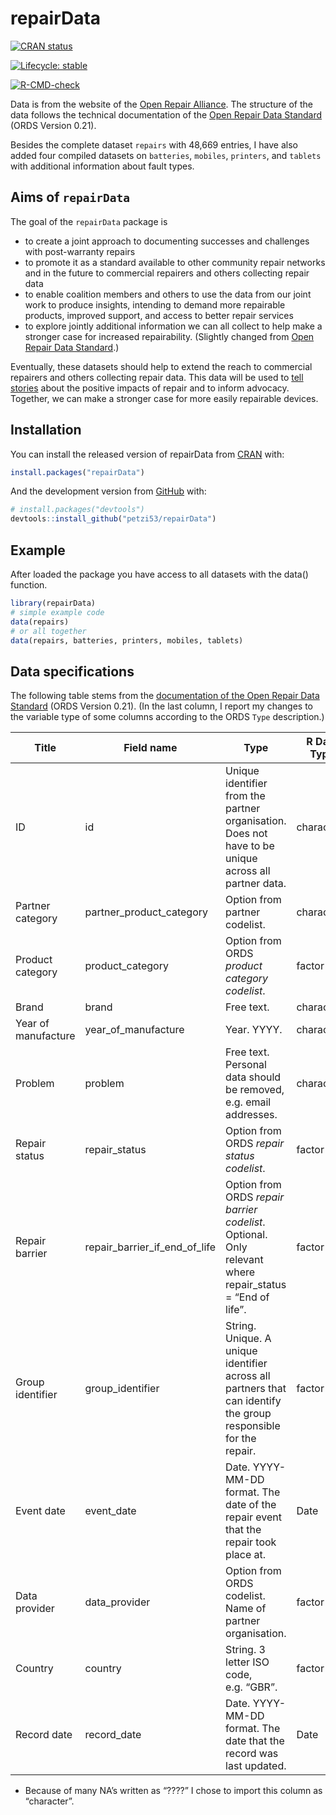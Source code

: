 
<!-- README.md is generated from README.Rmd. Please edit that file -->

# repairData

<!-- badges: start -->

[![CRAN
status](https://www.r-pkg.org/badges/version/repairData)](https://cran.r-project.org/package=repairData)

[![Lifecycle:
stable](https://img.shields.io/badge/lifecycle-stable-green.svg)](https://lifecycle.r-lib.org/articles/stages.html#stable)

[![R-CMD-check](https://github.com/petzi53/repairData/workflows/R-CMD-check/badge.svg)](https://github.com/petzi53/repairData/actions)

<!-- not yet active, has 0 downloads
[![CRAN RStudio mirror downloads](http://cranlogs.r-pkg.org/badges/repairData)](https://cran.r-project.org/package=repairData)
-->
<!-- badges: end -->

Data is from the website of the [Open Repair
Alliance](https://openrepair.org/open-data/downloads/). The structure of
the data follows the technical documentation of the [Open Repair Data
Standard](https://standard.openrepair.org/) (ORDS Version 0.21).

Besides the complete dataset `repairs` with 48,669 entries, I have also
added four compiled datasets on `batteries`, `mobiles`, `printers`, and
`tablets` with additional information about fault types.

## Aims of `repairData`

The goal of the `repairData` package is

-   to create a joint approach to documenting successes and challenges
    with post-warranty repairs
-   to promote it as a standard available to other community repair
    networks and in the future to commercial repairers and others
    collecting repair data
-   to enable coalition members and others to use the data from our
    joint work to produce insights, intending to demand more repairable
    products, improved support, and access to better repair services
-   to explore jointly additional information we can all collect to help
    make a stronger case for increased repairability. (Slightly changed
    from [Open Repair Data
    Standard](https://standard.openrepair.org/about.html).)

Eventually, these datasets should help to extend the reach to commercial
repairers and others collecting repair data. This data will be used to
[tell stories](https://openrepair.org/open-data/insights/) about the
positive impacts of repair and to inform advocacy. Together, we can make
a stronger case for more easily repairable devices.

## Installation

You can install the released version of repairData from
[CRAN](https://CRAN.R-project.org) with:

``` r
install.packages("repairData")
```

And the development version from [GitHub](https://github.com/) with:

``` r
# install.packages("devtools")
devtools::install_github("petzi53/repairData")
```

## Example

After loaded the package you have access to all datasets with the data()
function.

``` r
library(repairData)
# simple example code
data(repairs)
# or all together
data(repairs, batteries, printers, mobiles, tablets)
```

## Data specifications

The following table stems from the [documentation of the Open Repair
Data
Standard](https://standard.openrepair.org/standard.html#field-reference)
(ORDS Version 0.21). (In the last column, I report my changes to the
variable type of some columns according to the ORDS `Type` description.)

| Title               | Field name                         | Type                                                                                                            | R Data Type |
|---------------------|------------------------------------|-----------------------------------------------------------------------------------------------------------------|-------------|
| ID                  | id                                 | Unique identifier from the partner organisation. Does not have to be unique across all partner data.            | character   |
| Partner category    | partner\_product\_category         | Option from partner codelist.                                                                                   | character   |
| Product category    | product\_category                  | Option from ORDS *product category codelist*.                                                                   | factor      |
| Brand               | brand                              | Free text.                                                                                                      | character   |
| Year of manufacture | year\_of\_manufacture              | Year. YYYY.                                                                                                     | character\* |
| Problem             | problem                            | Free text. Personal data should be removed, e.g. email addresses.                                               | character   |
| Repair status       | repair\_status                     | Option from ORDS *repair status codelist*.                                                                      | factor      |
| Repair barrier      | repair\_barrier\_if\_end\_of\_life | Option from ORDS *repair barrier codelist*. Optional. Only relevant where repair\_status = “End of life”.       | factor      |
| Group identifier    | group\_identifier                  | String. Unique. A unique identifier across all partners that can identify the group responsible for the repair. | factor      |
| Event date          | event\_date                        | Date. YYYY-MM-DD format. The date of the repair event that the repair took place at.                            | Date        |
| Data provider       | data\_provider                     | Option from ORDS codelist. Name of partner organisation.                                                        | factor      |
| Country             | country                            | String. 3 letter ISO code, e.g. “GBR”.                                                                          | factor      |
| Record date         | record\_date                       | Date. YYYY-MM-DD format. The date that the record was last updated.                                             | Date        |

-   Because of many NA’s written as “????” I chose to import this column
    as “character”.
